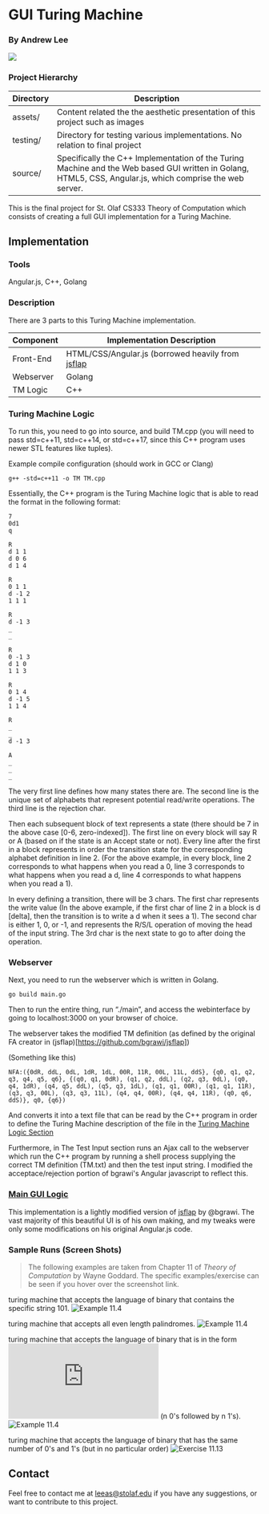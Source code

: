 # GUI Turing Machine

### By Andrew Lee

![](assets/cover.png)




### Project Hierarchy

| 	Directory   | Description 	                                                               				|
| ------------- | ----------------------------------------------------------------------------------------- |
| assets/  | Content related the the aesthetic presentation of this project such as images  |
| testing/  | Directory for testing various implementations. No relation to final project  |
| source/  | Specifically the C++ Implementation of the Turing Machine and the Web based GUI written in Golang, HTML5, CSS, Angular.js, which comprise the web server. |


This is the final project for St. Olaf CS333 Theory of Computation which consists of creating a full GUI implementation for a Turing Machine.

## Implementation

### Tools
Angular.js, C++, Golang

### Description

There are 3 parts to this Turing Machine implementation.

| 	Component   | Implementation Description 	                                           |
| ------------- | -------------------------------------------------------- |
| Front-End  | HTML/CSS/Angular.js (borrowed heavily from [jsflap](https://github.com/bgrawi/jsflap) |
| Webserver | Golang |
| TM Logic | C++ |

### Turing Machine Logic
To run this, you need to go into source, and build TM.cpp (you will need to pass std=c++11, std=c++14, or std=c++17, since this C++ program uses newer STL features like tuples).

Example compile configuration (should work in GCC or Clang)
```
g++ -std=c++11 -o TM TM.cpp
```

Essentially, the C++ program is the Turing Machine logic that is able to read the format in the following format:

```
7
0d1
q

R
d 1 1
d 0 6
d 1 4

R
0 1 1
d -1 2
1 1 1

R
d -1 3
_
_

R
0 -1 3
d 1 0
1 1 3

R
0 1 4
d -1 5
1 1 4

R
_
_
d -1 3

A
_
_
_
```

The very first line defines how many states there are. The second line is the unique set of alphabets that represent potential read/write operations. The third line is the rejection char.

Then each subsequent block of text represents a state (there should be 7 in the above case [0-6, zero-indexed]). The first line on every block will say R or A (based on if the state is an Accept state or not). Every line after the first in a block represents in order the transition state for the corresponding alphabet definition in line 2. (For the above example, in every block, line 2 corresponds to what happens when you read a 0, line 3 corresponds to what happens when you read a d, line 4 corresponds to what happens when you read a 1). 

In every defining a transition, there will be 3 chars. The first char represents the write value (In the above example, if the first char of line 2 in a block is d [delta], then the transition is to write a d when it sees a 1). The second char is either 1, 0, or -1, and represents the R/S/L operation of moving the head of the input string. The 3rd char is the next state to go to after doing the operation.

### Webserver
Next, you need to run the webserver which is written in Golang. 

```
go build main.go
```

Then to run the entire thing, run “./main”, and access the webinterface by going to localhost:3000 on your browser of choice.

The webserver takes the modified TM definition (as defined by the original FA creator in (jsflap)[https://github.com/bgrawi/jsflap])

(Something like this)

```
NFA:({0dR, ddL, 0dL, 1dR, 1dL, 00R, 11R, 00L, 11L, ddS}, {q0, q1, q2, q3, q4, q5, q6}, {(q0, q1, 0dR), (q1, q2, ddL), (q2, q3, 0dL), (q0, q4, 1dR), (q4, q5, ddL), (q5, q3, 1dL), (q1, q1, 00R), (q1, q1, 11R), (q3, q3, 00L), (q3, q3, 11L), (q4, q4, 00R), (q4, q4, 11R), (q0, q6, ddS)}, q0, {q6})
```

And converts it into a text file that can be read by the C++ program in order to define the Turing Machine description of the file in the [Turing Machine Logic Section](#turing-machine-logic)

Furthermore, in The Test Input section runs an Ajax call to the webserver which run the C++ program by running a shell process supplying the correct TM definition (TM.txt) and then the test input string. I modified the acceptace/rejection portion of bgrawi's Angular javascript to reflect this.

### [Main GUI Logic](source/public/)
This implementation is a lightly modified version of [jsflap](https://github.com/bgrawi/jsflap) by @bgrawi. The vast majority of this beautiful UI is of his own making, and my tweaks were only some modifications on his original Angular.js code.

### Sample Runs (Screen Shots)

> The following examples are taken from Chapter 11 of *Theory of Computation* by Wayne Goddard. The specific examples/exercise can be seen if you hover over the screenshot link.

turing machine that accepts the language of binary that contains the specific string 101.
![Example 11.4](assets/11.1.png)

turing machine that accepts all even length palindromes.
![Example 11.4](assets/11.4.png)

turing machine that accepts the language of binary that is in the form ![](https://latex.codecogs.com/gif.latex?0%5E%7Bn%7D1%5E%7Bn%7D) (n 0's followed by n 1's).
![Example 11.4](assets/11.4.png)

turing machine that accepts the language of binary that has the same number of 0's and 1's (but in no particular order)
![Exercise 11.13](assets/ex11.13.png)

## Contact
Feel free to contact me at [leeas@stolaf.edu](mailto:leeas@stolaf.edu) if you have any suggestions, or want to contribute to this project.

